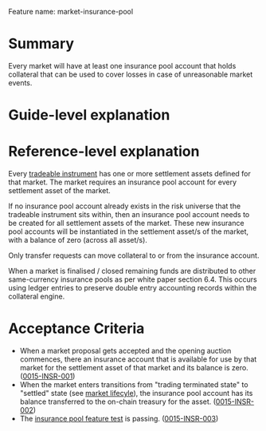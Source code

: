 Feature name: market-insurance-pool



# Summary
Every market will have at least one insurance pool account that holds collateral that can be used to cover losses in case of unreasonable market events.

# Guide-level explanation

# Reference-level explanation

Every [tradeable instrument](./0001-MKTF-market_framework.md) has one or more settlement assets defined for that market. The market requires an insurance pool account for every settlement asset of the market.

If no insurance pool account already exists in the risk universe that the tradeable instrument sits within, then an insurance pool account needs to be created for all settlement assets of the market. These new insurance pool accounts will be instantiated in the settlement asset/s of the market, with a balance of zero (across all asset/s).

Only transfer requests can move collateral to or from the insurance account.

When a market is finalised / closed remaining funds are distributed to other same-currency insurance pools as per white paper section 6.4.  This occurs using ledger entries to preserve double entry accounting records within the collateral engine.


# Acceptance Criteria
- When a market proposal gets accepted and the opening auction commences, there an insurance account that is available for use by that market for the settlement asset of that market and its balance is zero. (<a name="0015-INSR-001" href="#0015-INSR-001">0015-INSR-001</a>)
- When the market enters transitions from "trading terminated state" to "settled" state (see [market lifecyle](0043-MKTL-market_lifecycle.md)), the insurance pool account has its balance transferred to the on-chain treasury for the asset. (<a name="0015-INSR-002" href="#0015-INSR-002">0015-INSR-002</a>)
- The [insurance pool feature test](https://github.com/vegaprotocol/vega/blob/develop/integration/features/verified/0015-INSR-insurance_pool_balance_test.feature) is passing. (<a name="0015-INSR-003" href="#0015-INSR-003">0015-INSR-003</a>) 